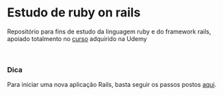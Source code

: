 # Estudo de ruby on rails
Repositório para fins de estudo da linguagem ruby e do framework rails, apoiado totalmento no [curso](https://www.udemy.com/course/rubyonrails/) adquirido na Udemy

<br />

### Dica

Para iniciar uma nova aplicação Rails, basta seguir os  passos postos [aqui](https://github.com/analuizags/estudo-ruby-rails/blob/main/aplica%C3%A7%C3%B5es/myapp).
